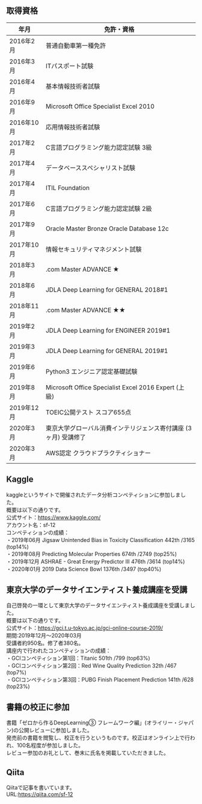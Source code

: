 ## 取得資格
|年月|免許・資格|
| ---- | ---- |
|2016年2月|普通自動車第一種免許|
|2016年3月|ITパスポート試験|
|2016年4月|基本情報技術者試験|
|2016年9月|Microsoft Office Specialist Excel 2010|
|2016年10月|応用情報技術者試験|
|2017年2月|C言語プログラミング能力認定試験 3級|
|2017年4月|データベーススペシャリスト試験|
|2017年4月|ITIL Foundation|
|2017年6月|C言語プログラミング能力認定試験 2級|
|2017年9月|Oracle Master Bronze Oracle Database 12c|
|2017年10月|情報セキュリティマネジメント試験|
|2018年3月|.com Master ADVANCE ★|
|2018年6月|JDLA Deep Learning for GENERAL 2018#1|
|2018年11月|.com Master ADVANCE ★★|
|2019年2月|JDLA Deep Learning for ENGINEER 2019#1|
|2019年3月|JDLA Deep Learning for GENERAL 2019#1|
|2019年6月|Python3 エンジニア認定基礎試験|
|2019年8月|Microsoft Office Specialist Excel 2016 Expert (上級)|
|2019年12月|TOEIC公開テスト スコア655点|
|2020年3月|東京大学グローバル消費インテリジェンス寄付講座 (3ヶ月) 受講修了|
|2020年3月|AWS認定 クラウドプラクティショナー|

## Kaggle
kaggleというサイトで開催されたデータ分析コンペティションに参加しました。<br>
概要は以下の通りです。<br>
公式サイト：https://www.kaggle.com/<br>
アカウント名：sf-12<br>
コンペティションの成績：<br>
・2019年06月 Jigsaw Unintended Bias in Toxicity Classification  442th	 /3165 (top14%)<br>
・2019年08月 Predicting Molecular Properties				            674th	 /2749 (top25%)<br>
・2019年12月 ASHRAE - Great Energy Predictor III			          476th	 /3614 (top14%)<br>
・2020年01月 2019 Data Science Bowl					                    1376th /3497 (top40%)<br>

## 東京大学のデータサイエンティスト養成講座を受講
自己啓発の一環として東京大学のデータサイエンティスト養成講座を受講しました。<br>
概要は以下の通りです。<br>
公式サイト：https://gci.t.u-tokyo.ac.jp/gci-online-course-2019/<br>
期間:2019年12月～2020年03月<br>
受講者約950名。修了者380名。<br>
講座内で行われたコンペティションの成績：<br>
・GCIコンペティション第1回：Titanic			                      501th	/799 (top63%)<br>
・GCIコンペティション第2回：Red Wine Quality Prediction		    32th	/467 (top7%)<br>
・GCIコンペティション第3回：PUBG Finish Placement Prediction	141th	/628 (top23%)<br>

## 書籍の校正に参加
書籍「ゼロから作るDeepLearning③ フレームワーク編」(オライリー・ジャパン)の公開レビューに参加しました。<br>
発売前の書籍を閲覧し、校正を行うというものです。校正はオンライン上で行われ、100名程度が参加しました。<br>
レビュー参加のお礼として、巻末に氏名を掲載していただきました。<br>

## Qiita
Qiitaで記事を書いています。<br>
URL:https://qiita.com/sf-12<br>
